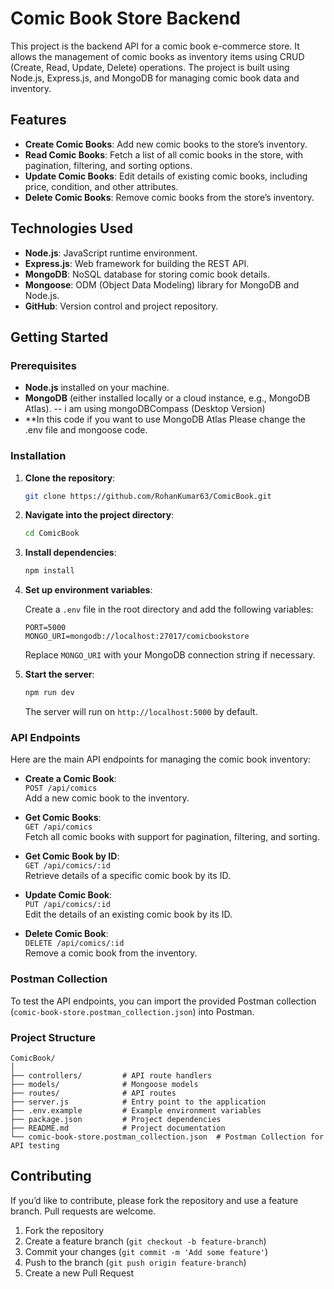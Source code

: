 
# Comic Book Store Backend

This project is the backend API for a comic book e-commerce store. It allows the management of comic books as inventory items using CRUD (Create, Read, Update, Delete) operations. The project is built using Node.js, Express.js, and MongoDB for managing comic book data and inventory.

## Features

- **Create Comic Books**: Add new comic books to the store’s inventory.
- **Read Comic Books**: Fetch a list of all comic books in the store, with pagination, filtering, and sorting options.
- **Update Comic Books**: Edit details of existing comic books, including price, condition, and other attributes.
- **Delete Comic Books**: Remove comic books from the store’s inventory.

## Technologies Used

- **Node.js**: JavaScript runtime environment.
- **Express.js**: Web framework for building the REST API.
- **MongoDB**: NoSQL database for storing comic book details.
- **Mongoose**: ODM (Object Data Modeling) library for MongoDB and Node.js.
- **GitHub**: Version control and project repository.

## Getting Started

### Prerequisites

- **Node.js** installed on your machine.
- **MongoDB** (either installed locally or a cloud instance, e.g., MongoDB Atlas).
-- i am using mongoDBCompass (Desktop Version)
- **In this code if you want to use MongoDB Atlas Please change the .env file and mongoose code.

### Installation

1. **Clone the repository**:

   ```bash
   git clone https://github.com/RohanKumar63/ComicBook.git
   ```

2. **Navigate into the project directory**:

   ```bash
   cd ComicBook
   ```

3. **Install dependencies**:

   ```bash
   npm install
   ```

4. **Set up environment variables**:
   
   Create a `.env` file in the root directory and add the following variables:
   
   ```plaintext
   PORT=5000
   MONGO_URI=mongodb://localhost:27017/comicbookstore
   ```

   Replace `MONGO_URI` with your MongoDB connection string if necessary.

5. **Start the server**:

   ```bash
   npm run dev
   ```

   The server will run on `http://localhost:5000` by default.

### API Endpoints

Here are the main API endpoints for managing the comic book inventory:

- **Create a Comic Book**:  
  `POST /api/comics`  
  Add a new comic book to the inventory.

- **Get Comic Books**:  
  `GET /api/comics`  
  Fetch all comic books with support for pagination, filtering, and sorting.

- **Get Comic Book by ID**:  
  `GET /api/comics/:id`  
  Retrieve details of a specific comic book by its ID.

- **Update Comic Book**:  
  `PUT /api/comics/:id`  
  Edit the details of an existing comic book by its ID.

- **Delete Comic Book**:  
  `DELETE /api/comics/:id`  
  Remove a comic book from the inventory.

### Postman Collection

To test the API endpoints, you can import the provided Postman collection (`comic-book-store.postman_collection.json`) into Postman.

### Project Structure

```plaintext
ComicBook/
│
├── controllers/         # API route handlers
├── models/              # Mongoose models
├── routes/              # API routes
├── server.js            # Entry point to the application
├── .env.example         # Example environment variables
├── package.json         # Project dependencies
├── README.md            # Project documentation
└── comic-book-store.postman_collection.json  # Postman Collection for API testing
```

## Contributing

If you’d like to contribute, please fork the repository and use a feature branch. Pull requests are welcome.

1. Fork the repository
2. Create a feature branch (`git checkout -b feature-branch`)
3. Commit your changes (`git commit -m 'Add some feature'`)
4. Push to the branch (`git push origin feature-branch`)
5. Create a new Pull Request


